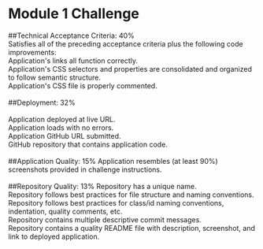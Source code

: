 # Module 1 Challenge

##Technical Acceptance Criteria: 40%
<br>
Satisfies all of the preceding acceptance criteria plus the following code improvements:<br>
Application's links all function correctly.<br>
Application's CSS selectors and properties are consolidated and organized to follow semantic structure.<br>
Application's CSS file is properly commented.<br>
<br>
##Deployment: 32%<br>
<br>
Application deployed at live URL.<br>
Application loads with no errors.<br>
Application GitHub URL submitted.<br>
GitHub repository that contains application code.<br>
<br>
##Application Quality: 15%
Application resembles (at least 90%) screenshots provided in challenge instructions.<br>
<br>
##Repository Quality: 13%
Repository has a unique name.<br>
Repository follows best practices for file structure and naming conventions.<br>
Repository follows best practices for class/id naming conventions, indentation, quality comments, etc.<br>
Repository contains multiple descriptive commit messages.<br>
Repository contains a quality README file with description, screenshot, and link to deployed application.<br>